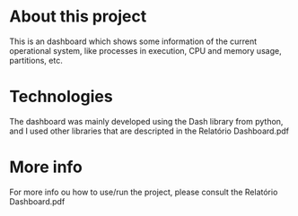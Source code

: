 # About this project

This is an dashboard which shows some information of the current operational system, like processes in execution, CPU and memory usage, partitions, etc.

# Technologies

The dashboard was mainly developed using the Dash library from python, and I used other libraries that are descripted in the Relatório Dashboard.pdf

# More info

For more info ou how to use/run the project, please consult the Relatório Dashboard.pdf
